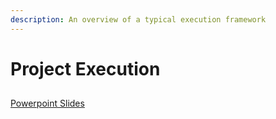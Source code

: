 ```yaml
---
description: An overview of a typical execution framework
---
```


# Project Execution

## 

[Powerpoint Slides](https://maanaimages.blob.core.windows.net/maana-q-documentation/QTraining_ppt/The%20Maana%20Way%20-%20HL%20Methodology.pptx)

